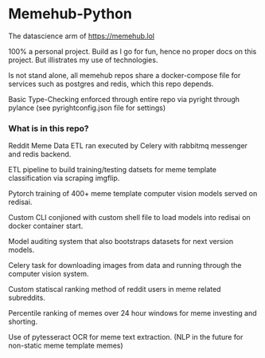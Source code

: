 # Memehub-Python

The datascience arm of https://memehub.lol

100% a personal project. Build as I go for fun, hence no proper docs on this project. But illistrates my use of technologies.

Is not stand alone, all memehub repos share a docker-compose file for services such as postgres and redis, which this repo depends.

Basic Type-Checking enforced through entire repo via pyright through pylance (see pyrightconfig.json file for settings)

### What is in this repo?

Reddit Meme Data ETL ran executed by Celery with rabbitmq messenger and redis backend.

ETL pipeline to build training/testing datsets for meme template classification via scraping imgflip.

Pytorch training of 400+ meme template computer vision models served on redisai.

Custom CLI conjioned with custom shell file to load models into redisai on docker container start.

Model auditing system that also bootstraps datasets for next version models.

Celery task for downloading images from data and running through the computer vision system. 

Custom statiscal ranking method of reddit users in meme related subreddits.

Percentile ranking of memes over 24 hour windows for meme investing and shorting.

Use of pytesseract OCR for meme text extraction. (NLP in the future for non-static meme template memes)
